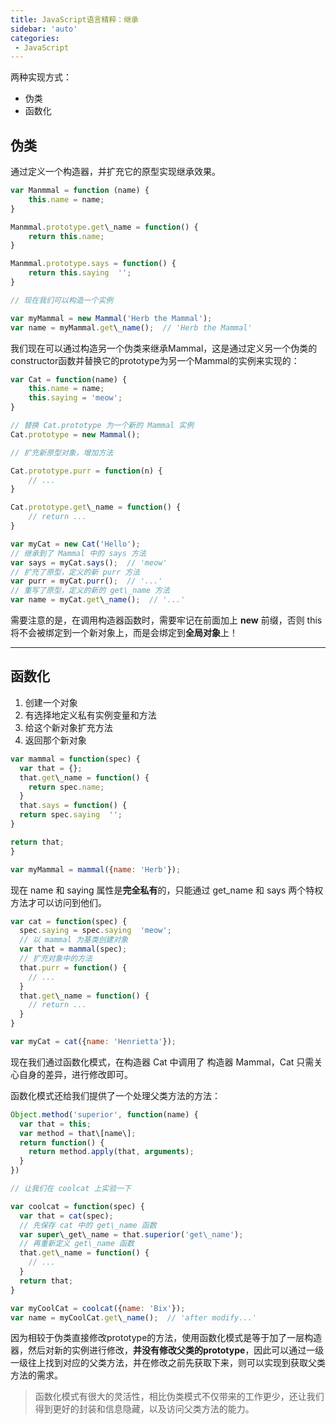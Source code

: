 ```yaml
---
title: JavaScript语言精粹：继承
sidebar: 'auto'
categories:
 - JavaScript
---
```


两种实现方式：

*   伪类
*   函数化

## 伪类

通过定义一个构造器，并扩充它的原型实现继承效果。

```js
var Manmmal = function (name) {
	this.name = name;
}

Manmmal.prototype.get\_name = function() {
	return this.name;
}

Manmmal.prototype.says = function() {
	return this.saying  '';
}

// 现在我们可以构造一个实例

var myMammal = new Mammal('Herb the Mammal');
var name = myMammal.get\_name();  // 'Herb the Mammal'
```

我们现在可以通过构造另一个伪类来继承Mammal，这是通过定义另一个伪类的constructor函数并替换它的prototype为另一个Mammal的实例来实现的：

```js
var Cat = function(name) {
	this.name = name;
	this.saying = 'meow';
}

// 替换 Cat.prototype 为一个新的 Mammal 实例
Cat.prototype = new Mammal();

// 扩充新原型对象，增加方法

Cat.prototype.purr = function(n) {
	// ...
}

Cat.prototype.get\_name = function() {
	// return ...
}

var myCat = new Cat('Hello');
// 继承到了 Mammal 中的 says 方法
var says = myCat.says();  // 'meow'
// 扩充了原型，定义的新 purr 方法
var purr = myCat.purr();  // '...'
// 重写了原型，定义的新的 get\_name 方法
var name = myCat.get\_name();  // '...'
```

需要注意的是，在调用构造器函数时，需要牢记在前面加上 **new** 前缀，否则 this 将不会被绑定到一个新对象上，而是会绑定到**全局对象**上！

* * *

## 函数化

1.  创建一个对象
2.  有选择地定义私有实例变量和方法
3.  给这个新对象扩充方法
4.  返回那个新对象

```js
var mammal = function(spec) {
  var that = {};
  that.get\_name = function() {
    return spec.name;
  }
  that.says = function() {
  return spec.saying  '';
}

return that;
}

var myMammal = mammal({name: 'Herb'});
```

现在 name 和 saying 属性是**完全私有**的，只能通过 get\_name 和 says 两个特权方法才可以访问到他们。

```js
var cat = function(spec) {
  spec.saying = spec.saying  'meow';
  // 以 mammal 为基类创建对象
  var that = mammal(spec);
  // 扩充对象中的方法
  that.purr = function() {
  	// ...
  }
  that.get\_name = function() {
  	// return ...
  }
}

var myCat = cat({name: 'Henrietta'});
```

现在我们通过函数化模式，在构造器 Cat 中调用了 构造器 Mammal，Cat 只需关心自身的差异，进行修改即可。

函数化模式还给我们提供了一个处理父类方法的方法：

```js
Object.method('superior', function(name) {
  var that = this;
  var method = that\[name\];
  return function() {
  	return method.apply(that, arguments);
  }
})

// 让我们在 coolcat 上实验一下

var coolcat = function(spec) {
  var that = cat(spec);
  // 先保存 cat 中的 get\_name 函数
  var super\_get\_name = that.superior('get\_name');
  // 再重新定义 get\_name 函数
  that.get\_name = function() {
    // ...
  }
  return that;
}

var myCoolCat = coolcat({name: 'Bix'});
var name = myCoolCat.get\_name();  // 'after modify...'
```

因为相较于伪类直接修改prototype的方法，使用函数化模式是等于加了一层构造器，然后对新的实例进行修改，**并没有修改父类的prototype**，因此可以通过一级一级往上找到对应的父类方法，并在修改之前先获取下来，则可以实现到获取父类方法的需求。

> 函数化模式有很大的灵活性，相比伪类模式不仅带来的工作更少，还让我们得到更好的封装和信息隐藏，以及访问父类方法的能力。